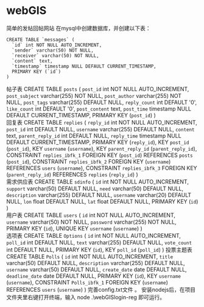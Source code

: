 # webGIS
简单的发帖回帖网站
在mysql中创建数据库，并创建以下表：  

    CREATE TABLE `messages` (
      `id` int NOT NULL AUTO_INCREMENT,
      `sender` varchar(50) NOT NULL,
      `receiver` varchar(50) NOT NULL,
      `content` text,
      `timestamp` timestamp NULL DEFAULT CURRENT_TIMESTAMP,
      PRIMARY KEY (`id`)
    )  
帖子表
    CREATE TABLE `posts` (
      `post_id` int NOT NULL AUTO_INCREMENT,
      `post_subject` varchar(255) NOT NULL,
      `post_author` varchar(255) NOT NULL,
      `post_tags` varchar(255) DEFAULT NULL,
      `reply_count` int DEFAULT '0',
      `like_count` int DEFAULT '0',
      `post_content` text,
      `post_time` timestamp NULL DEFAULT CURRENT_TIMESTAMP,
      PRIMARY KEY (`post_id`)
    )  
回复表
    CREATE TABLE `replies` (
      `reply_id` int NOT NULL AUTO_INCREMENT,
      `post_id` int DEFAULT NULL,
      `username` varchar(255) DEFAULT NULL,
      `content` text,
      `parent_reply_id` int DEFAULT NULL,
      `reply_time` timestamp NULL DEFAULT CURRENT_TIMESTAMP,
      PRIMARY KEY (`reply_id`),
      KEY `post_id` (`post_id`),
      KEY `username` (`username`),
      KEY `parent_reply_id` (`parent_reply_id`),
      CONSTRAINT `replies_ibfk_1` FOREIGN KEY (`post_id`) REFERENCES `posts` (`post_id`),
      CONSTRAINT `replies_ibfk_2` FOREIGN KEY (`username`) REFERENCES `users` (`username`),
      CONSTRAINT `replies_ibfk_3` FOREIGN KEY (`parent_reply_id`) REFERENCES `replies` (`reply_id`)
    )  
需求供应表
    CREATE TABLE `sdinfo` (
      `id` int NOT NULL AUTO_INCREMENT,
      `support` varchar(50) DEFAULT NULL,
      `need` varchar(50) DEFAULT NULL,
      `description` varchar(255) DEFAULT NULL,
      `username` varchar(20) DEFAULT NULL,
      `lon` float DEFAULT NULL,
      `lat` float DEFAULT NULL,
      PRIMARY KEY (`id`)
    )  
用户表
    CREATE TABLE `users` (
      `id` int NOT NULL AUTO_INCREMENT,
      `username` varchar(50) NOT NULL,
      `password` varchar(255) NOT NULL,
      PRIMARY KEY (`id`),
      UNIQUE KEY `username` (`username`)
    )  
选项表
    CREATE TABLE `Options` (
      `id` int NOT NULL AUTO_INCREMENT,
      `poll_id` int DEFAULT NULL,
      `text` varchar(255) DEFAULT NULL,
      `vote_count` int DEFAULT NULL,
      PRIMARY KEY (`id`),
      KEY `poll_id` (`poll_id`)
    )
投票主题表
    CREATE TABLE `Polls` (
      `id` int NOT NULL AUTO_INCREMENT,
      `title` varchar(50) DEFAULT NULL,
      `description` varchar(255) DEFAULT NULL,
      `username` varchar(50) DEFAULT NULL,
      `create_date` date DEFAULT NULL,
      `deadline_date` date DEFAULT NULL,
      PRIMARY KEY (`id`),
      KEY `username` (`username`),
      CONSTRAINT `Polls_ibfk_1` FOREIGN KEY (`username`) REFERENCES `users` (`username`)
    )
完善config.txt文件 。
安装nodejs后，在项目文件夹里右键打开终端，输入 node .\webGISlogin-reg 即可运行。
